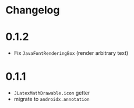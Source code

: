 # Changelog

# 0.1.2
* Fix `JavaFontRenderingBox` (render arbitrary text)

# 0.1.1
* `JLatexMathDrawable.icon` getter
* migrate to `androidx.annotation`
